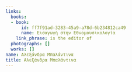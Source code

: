 ```yaml
---
links:
  books:
  - book:
      id: ff7f91ad-3283-45a9-a78d-6b234812ca49
      name: Εισαγωγή στην Εθνομουσικολογία
    link_phrase: is the editor of
  photographs: []
  works: []
name: Αλεξάνδρα Μπαλάντινα
title: Αλεξάνδρα Μπαλάντινα
---
```


